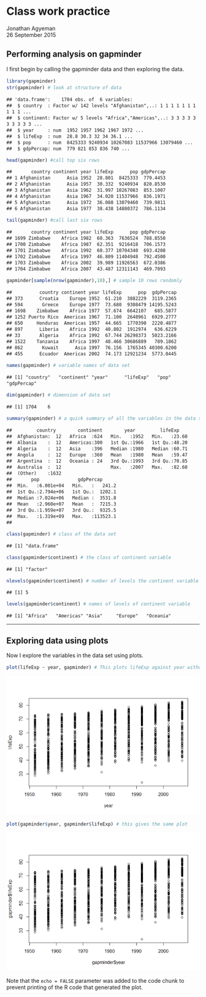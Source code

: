 # Class work practice
Jonathan Agyeman  
26 September 2015  



## Performing analysis on gapminder

I first begin by calling the gapminder data and then exploring the data.


```r
library(gapminder)
str(gapminder) # look at structure of data
```

```
## 'data.frame':	1704 obs. of  6 variables:
##  $ country  : Factor w/ 142 levels "Afghanistan",..: 1 1 1 1 1 1 1 1 1 1 ...
##  $ continent: Factor w/ 5 levels "Africa","Americas",..: 3 3 3 3 3 3 3 3 3 3 ...
##  $ year     : num  1952 1957 1962 1967 1972 ...
##  $ lifeExp  : num  28.8 30.3 32 34 36.1 ...
##  $ pop      : num  8425333 9240934 10267083 11537966 13079460 ...
##  $ gdpPercap: num  779 821 853 836 740 ...
```

```r
head(gapminder) #call top six rows
```

```
##       country continent year lifeExp      pop gdpPercap
## 1 Afghanistan      Asia 1952  28.801  8425333  779.4453
## 2 Afghanistan      Asia 1957  30.332  9240934  820.8530
## 3 Afghanistan      Asia 1962  31.997 10267083  853.1007
## 4 Afghanistan      Asia 1967  34.020 11537966  836.1971
## 5 Afghanistan      Asia 1972  36.088 13079460  739.9811
## 6 Afghanistan      Asia 1977  38.438 14880372  786.1134
```

```r
tail(gapminder) #call last six rows
```

```
##       country continent year lifeExp      pop gdpPercap
## 1699 Zimbabwe    Africa 1982  60.363  7636524  788.8550
## 1700 Zimbabwe    Africa 1987  62.351  9216418  706.1573
## 1701 Zimbabwe    Africa 1992  60.377 10704340  693.4208
## 1702 Zimbabwe    Africa 1997  46.809 11404948  792.4500
## 1703 Zimbabwe    Africa 2002  39.989 11926563  672.0386
## 1704 Zimbabwe    Africa 2007  43.487 12311143  469.7093
```

```r
gapminder[sample(nrow(gapminder),10),] # sample 10 rows randomly
```

```
##          country continent year lifeExp      pop  gdpPercap
## 373      Croatia    Europe 1952  61.210  3882229  3119.2365
## 594       Greece    Europe 1977  73.680  9308479 14195.5243
## 1698    Zimbabwe    Africa 1977  57.674  6642107   685.5877
## 1252 Puerto Rico  Americas 1967  71.100  2648961  6929.2777
## 650     Honduras  Americas 1957  44.665  1770390  2220.4877
## 897      Liberia    Africa 1992  40.802  1912974   636.6229
## 33       Algeria    Africa 1992  67.744 26298373  5023.2166
## 1522    Tanzania    Africa 1997  48.466 30686889   789.1862
## 862       Kuwait      Asia 1997  76.156  1765345 40300.6200
## 455      Ecuador  Americas 2002  74.173 12921234  5773.0445
```

```r
names(gapminder) # variable names of data set
```

```
## [1] "country"   "continent" "year"      "lifeExp"   "pop"       "gdpPercap"
```

```r
dim(gapminder) # dimension of data set
```

```
## [1] 1704    6
```

```r
summary(gapminder) # a quick summary of all the variables in the data set
```

```
##         country        continent        year         lifeExp     
##  Afghanistan:  12   Africa  :624   Min.   :1952   Min.   :23.60  
##  Albania    :  12   Americas:300   1st Qu.:1966   1st Qu.:48.20  
##  Algeria    :  12   Asia    :396   Median :1980   Median :60.71  
##  Angola     :  12   Europe  :360   Mean   :1980   Mean   :59.47  
##  Argentina  :  12   Oceania : 24   3rd Qu.:1993   3rd Qu.:70.85  
##  Australia  :  12                  Max.   :2007   Max.   :82.60  
##  (Other)    :1632                                                
##       pop              gdpPercap       
##  Min.   :6.001e+04   Min.   :   241.2  
##  1st Qu.:2.794e+06   1st Qu.:  1202.1  
##  Median :7.024e+06   Median :  3531.8  
##  Mean   :2.960e+07   Mean   :  7215.3  
##  3rd Qu.:1.959e+07   3rd Qu.:  9325.5  
##  Max.   :1.319e+09   Max.   :113523.1  
## 
```

```r
class(gapminder) # class of the data set
```

```
## [1] "data.frame"
```

```r
class(gapminder$continent) # the class of continent variable
```

```
## [1] "factor"
```

```r
nlevels(gapminder$continent) # number of levels the continent variable has
```

```
## [1] 5
```

```r
levels(gapminder$continent) # names of levels of continent variable
```

```
## [1] "Africa"   "Americas" "Asia"     "Europe"   "Oceania"
```

*************************************************************************************
## Exploring data using plots

Now I explore the variables in the data set using plots.


```r
plot(lifeExp ~ year, gapminder) # This plots lifeExp against year without attaching data set.
```

![](data_wrangling1_files/figure-html/pressure-1.png) 

```r
plot(gapminder$year, gapminder$lifeExp) # this gives the same plot
```

![](data_wrangling1_files/figure-html/pressure-2.png) 

Note that the `echo = FALSE` parameter was added to the code chunk to prevent printing of the R code that generated the plot.
